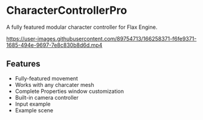 # CharacterControllerPro
A fully featured modular character controller for Flax Engine.



https://user-images.githubusercontent.com/89754713/166258371-f6fe9371-1685-494e-9697-7e8c830b8d6d.mp4



## Features
* Fully-featured movement
* Works with any charcater mesh
* Complete Properties window customization
* Built-in camera controller
* Input example
* Example scene
